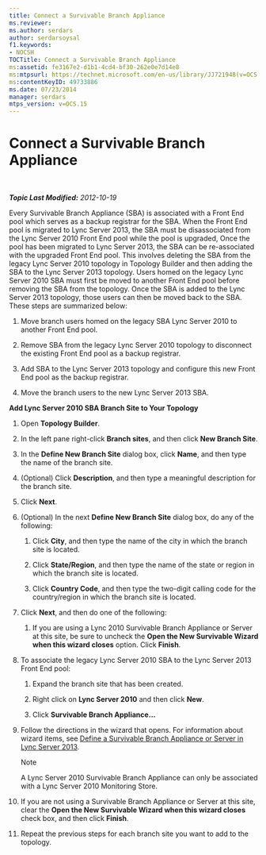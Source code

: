 ```yaml
---
title: Connect a Survivable Branch Appliance
ms.reviewer: 
ms.author: serdars
author: serdarsoysal
f1.keywords:
- NOCSH
TOCTitle: Connect a Survivable Branch Appliance
ms:assetid: fe3167e2-d1b1-4cd4-bf30-262e0e7d14e8
ms:mtpsurl: https://technet.microsoft.com/en-us/library/JJ721948(v=OCS.15)
ms:contentKeyID: 49733886
ms.date: 07/23/2014
manager: serdars
mtps_version: v=OCS.15
---
```


<div data-xmlns="http://www.w3.org/1999/xhtml">

<div class="topic" data-xmlns="http://www.w3.org/1999/xhtml" data-msxsl="urn:schemas-microsoft-com:xslt" data-cs="https://msdn.microsoft.com/">

<div data-asp="https://msdn2.microsoft.com/asp">

# Connect a Survivable Branch Appliance

</div>

<div id="mainSection">

<div id="mainBody">

<span> </span>

_**Topic Last Modified:** 2012-10-19_

Every Survivable Branch Appliance (SBA) is associated with a Front End pool which serves as a backup registrar for the SBA. When the Front End pool is migrated to Lync Server 2013, the SBA must be disassociated from the Lync Server 2010 Front End pool while the pool is upgraded, Once the pool has been migrated to Lync Server 2013, the SBA can be re-associated with the upgraded Front End pool. This involves deleting the SBA from the legacy Lync Server 2010 topology in Topology Builder and then adding the SBA to the Lync Server 2013 topology. Users homed on the legacy Lync Server 2010 SBA must first be moved to another Front End pool before removing the SBA from the topology. Once the SBA is added to the Lync Server 2013 topology, those users can then be moved back to the SBA. These steps are summarized below:

1.  Move branch users homed on the legacy SBA Lync Server 2010 to another Front End pool.

2.  Remove SBA from the legacy Lync Server 2010 topology to disconnect the existing Front End pool as a backup registrar.

3.  Add SBA to the Lync Server 2013 topology and configure this new Front End pool as the backup registrar.

4.  Move the branch users to the new Lync Server 2013 SBA.

**Add Lync Server 2010 SBA Branch Site to Your Topology**

1.  Open **Topology Builder**.

2.  In the left pane right-click **Branch sites**, and then click **New Branch Site**.

3.  In the **Define New Branch Site** dialog box, click **Name**, and then type the name of the branch site.

4.  (Optional) Click **Description**, and then type a meaningful description for the branch site.

5.  Click **Next**.

6.  (Optional) In the next **Define New Branch Site** dialog box, do any of the following:
    
    1.  Click **City**, and then type the name of the city in which the branch site is located.
    
    2.  Click **State/Region**, and then type the name of the state or region in which the branch site is located.
    
    3.  Click **Country Code**, and then type the two-digit calling code for the country/region in which the branch site is located.

7.  Click **Next**, and then do one of the following:
    
    1.  If you are using a Lync 2010 Survivable Branch Appliance or Server at this site, be sure to uncheck the **Open the New Survivable Wizard when this wizard closes** option. Click **Finish**.

8.  To associate the legacy Lync Server 2010 SBA to the Lync Server 2013 Front End pool:
    
    1.  Expand the branch site that has been created.
    
    2.  Right click on **Lync Server 2010** and then click **New**.
    
    3.  Click **Survivable Branch Appliance…**

9.  Follow the directions in the wizard that opens. For information about wizard items, see [Define a Survivable Branch Appliance or Server in Lync Server 2013](lync-server-2013-define-a-survivable-branch-appliance-or-server.md).
    
    <div>
    

    > [!NOTE]  
    > A Lync Server 2010 Survivable Branch Appliance can only be associated with a Lync Server 2010 Monitoring Store.

    
    </div>

10. If you are not using a Survivable Branch Appliance or Server at this site, clear the **Open the New Survivable Wizard when this wizard closes** check box, and then click **Finish**.

11. Repeat the previous steps for each branch site you want to add to the topology.

</div>

<span> </span>

</div>

</div>

</div>

